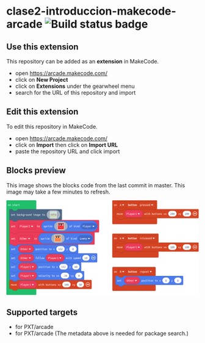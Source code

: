# clase2-introduccion-makecode-arcade ![Build status badge](https://github.com/cybermito/clase2-introduccion-makecode-arcade/workflows/MakeCode/badge.svg)



## Use this extension

This repository can be added as an **extension** in MakeCode.

* open https://arcade.makecode.com/
* click on **New Project**
* click on **Extensions** under the gearwheel menu
* search for the URL of this repository and import

## Edit this extension

To edit this repository in MakeCode.

* open https://arcade.makecode.com/
* click on **Import** then click on **Import URL**
* paste the repository URL and click import

## Blocks preview

This image shows the blocks code from the last commit in master.
This image may take a few minutes to refresh.

![A rendered view of the blocks](https://github.com/cybermito/clase2-introduccion-makecode-arcade/raw/master/.makecode/blocks.png)

## Supported targets

* for PXT/arcade
* for PXT/arcade
(The metadata above is needed for package search.)

